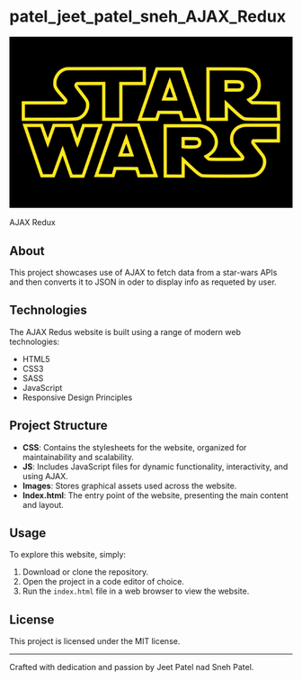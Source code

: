 # patel_jeet_patel_sneh_AJAX_Redux

![alt text](/images/readmeimg.png)

AJAX Redux

## About

This project showcases use of AJAX to fetch data from a star-wars APIs and then converts it to JSON in oder to display info as requeted by user.

## Technologies

The AJAX Redus website is built using a range of modern web technologies:

- HTML5
- CSS3
- SASS
- JavaScript
- Responsive Design Principles

## Project Structure

- **CSS**: Contains the stylesheets for the website, organized for maintainability and scalability.
- **JS**: Includes JavaScript files for dynamic functionality, interactivity, and using AJAX.
- **Images**: Stores graphical assets used across the website.
- **Index.html**: The entry point of the website, presenting the main content and layout.

## Usage

To explore this website, simply:

1. Download or clone the repository.
2. Open the project in a code editor of choice.
3. Run the `index.html` file in a web browser to view the website.

## License

This project is licensed under the MIT license.

---

Crafted with dedication and passion by Jeet Patel nad Sneh Patel.
